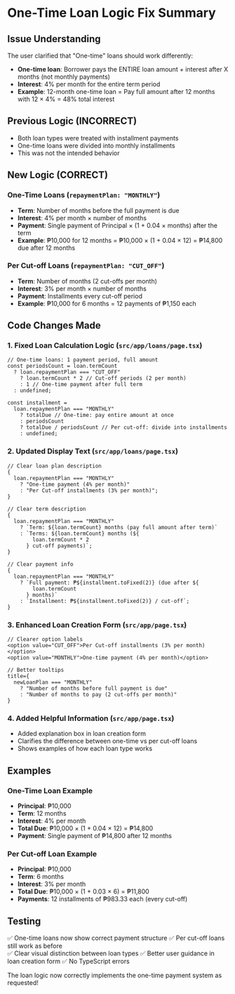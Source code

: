 # One-Time Loan Logic Fix Summary

## Issue Understanding

The user clarified that "One-time" loans should work differently:

- **One-time loan**: Borrower pays the ENTIRE loan amount + interest after X months (not monthly payments)
- **Interest**: 4% per month for the entire term period
- **Example**: 12-month one-time loan = Pay full amount after 12 months with 12 × 4% = 48% total interest

## Previous Logic (INCORRECT)

- Both loan types were treated with installment payments
- One-time loans were divided into monthly installments
- This was not the intended behavior

## New Logic (CORRECT)

### One-Time Loans (`repaymentPlan: "MONTHLY"`)

- **Term**: Number of months before the full payment is due
- **Interest**: 4% per month × number of months
- **Payment**: Single payment of Principal × (1 + 0.04 × months) after the term
- **Example**: ₱10,000 for 12 months = ₱10,000 × (1 + 0.04 × 12) = ₱14,800 due after 12 months

### Per Cut-off Loans (`repaymentPlan: "CUT_OFF"`)

- **Term**: Number of months (2 cut-offs per month)
- **Interest**: 3% per month × number of months
- **Payment**: Installments every cut-off period
- **Example**: ₱10,000 for 6 months = 12 payments of ₱1,150 each

## Code Changes Made

### 1. **Fixed Loan Calculation Logic** (`src/app/loans/page.tsx`)

```tsx
// One-time loans: 1 payment period, full amount
const periodsCount = loan.termCount
  ? loan.repaymentPlan === "CUT_OFF"
    ? loan.termCount * 2 // Cut-off periods (2 per month)
    : 1 // One-time payment after full term
  : undefined;

const installment =
  loan.repaymentPlan === "MONTHLY"
    ? totalDue // One-time: pay entire amount at once
    : periodsCount
    ? totalDue / periodsCount // Per cut-off: divide into installments
    : undefined;
```

### 2. **Updated Display Text** (`src/app/loans/page.tsx`)

```tsx
// Clear loan plan description
{
  loan.repaymentPlan === "MONTHLY"
    ? "One-time payment (4% per month)"
    : "Per Cut-off installments (3% per month)";
}

// Clear term description
{
  loan.repaymentPlan === "MONTHLY"
    ? `Term: ${loan.termCount} months (pay full amount after term)`
    : `Terms: ${loan.termCount} months (${
        loan.termCount * 2
      } cut-off payments)`;
}

// Clear payment info
{
  loan.repaymentPlan === "MONTHLY"
    ? `Full payment: ₱${installment.toFixed(2)} (due after ${
        loan.termCount
      } months)`
    : `Installment: ₱${installment.toFixed(2)} / cut-off`;
}
```

### 3. **Enhanced Loan Creation Form** (`src/app/page.tsx`)

```tsx
// Clearer option labels
<option value="CUT_OFF">Per Cut-off installments (3% per month)</option>
<option value="MONTHLY">One-time payment (4% per month)</option>

// Better tooltips
title={
  newLoanPlan === "MONTHLY"
    ? "Number of months before full payment is due"
    : "Number of months to pay (2 cut-offs per month)"
}
```

### 4. **Added Helpful Information** (`src/app/page.tsx`)

- Added explanation box in loan creation form
- Clarifies the difference between one-time vs per cut-off loans
- Shows examples of how each loan type works

## Examples

### One-Time Loan Example

- **Principal**: ₱10,000
- **Term**: 12 months
- **Interest**: 4% per month
- **Total Due**: ₱10,000 × (1 + 0.04 × 12) = ₱14,800
- **Payment**: Single payment of ₱14,800 after 12 months

### Per Cut-off Loan Example

- **Principal**: ₱10,000
- **Term**: 6 months
- **Interest**: 3% per month
- **Total Due**: ₱10,000 × (1 + 0.03 × 6) = ₱11,800
- **Payments**: 12 installments of ₱983.33 each (every cut-off)

## Testing

✅ One-time loans now show correct payment structure
✅ Per cut-off loans still work as before  
✅ Clear visual distinction between loan types
✅ Better user guidance in loan creation form
✅ No TypeScript errors

The loan logic now correctly implements the one-time payment system as requested!
